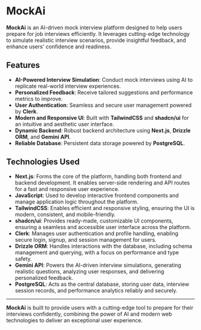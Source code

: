 # MockAi

**MockAi** is an AI-driven mock interview platform designed to help users prepare for job interviews efficiently. It leverages cutting-edge technology to simulate realistic interview scenarios, provide insightful feedback, and enhance users' confidence and readiness.

## Features

- **AI-Powered Interview Simulation**: Conduct mock interviews using AI to replicate real-world interview experiences.
- **Personalized Feedback**: Receive tailored suggestions and performance metrics to improve.
- **User Authentication**: Seamless and secure user management powered by **Clerk**.
- **Modern and Responsive UI**: Built with **TailwindCSS** and **shadcn/ui** for an intuitive and aesthetic user interface.
- **Dynamic Backend**: Robust backend architecture using **Next.js**, **Drizzle ORM**, and **Gemini API**.
- **Reliable Database**: Persistent data storage powered by **PostgreSQL**.

## Technologies Used

- **Next.js**: Forms the core of the platform, handling both frontend and backend development. It enables server-side rendering and API routes for a fast and responsive user experience.  
- **JavaScript**: Used to develop interactive frontend components and manage application logic throughout the platform.  
- **TailwindCSS**: Enables efficient and responsive styling, ensuring the UI is modern, consistent, and mobile-friendly.  
- **shadcn/ui**: Provides ready-made, customizable UI components, ensuring a seamless and accessible user interface across the platform.  
- **Clerk**: Manages user authentication and profile handling, enabling secure login, signup, and session management for users.  
- **Drizzle ORM**: Handles interactions with the database, including schema management and querying, with a focus on performance and type safety.  
- **Gemini API**: Powers the AI-driven interview simulations, generating realistic questions, analyzing user responses, and delivering personalized feedback.  
- **PostgreSQL**: Acts as the central database, storing user data, interview session records, and performance analytics reliably and securely.  

---

**MockAi** is built to provide users with a cutting-edge tool to prepare for their interviews confidently, combining the power of AI and modern web technologies to deliver an exceptional user experience.
